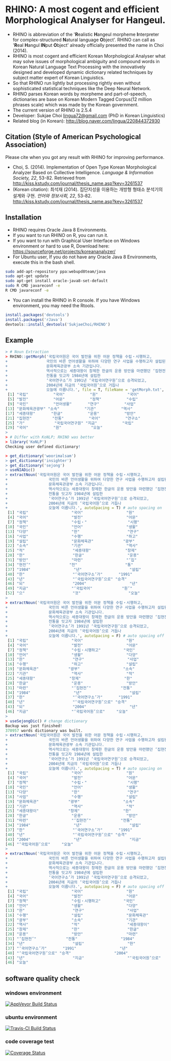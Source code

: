 # RHINO: A most cogent and efficient Morphological Analyser for Hangeul.
- RHINO is abbreviation of the '**R**ealistic **H**angeul morpheme **I**nterpreter for complex-structured **N**atural language **O**bject'. RHINO can call as '**R**eal **H**angul **IN**put **O**bject' already officially presented the name in Choi (2014).
- RHINO is most cogent and efficient Korean Morphological Analyser what may solve issues of morphological ambiguity and compound words in Korean Natural Language Text Processing with the innovatively designed and developed dynamic dictionary related techniques by subject matter expert of Korean Linguistics.
- So that RHINO run lightly but processing rightly even without sophisticated statistical techniques like the Deep Neural Network.
- RHINO parses Korean words by morpheme and part-of-speech, dictionaries are base on Korean Modern Tagged Corpus(12 million phrases scale) which was made by the Korean government.
- The current version of RHINO is 2.5.4
- Developer: Sukjae Choi <lingua72@gmail.com> (PhD in Korean Linguistics)
- Related blog (in Korean): http://blog.naver.com/lingua/220844372930

## Citation (Style of American Psychological Association)
Please cite when you got any result with RHINO for improving performance. 
- Choi, S. (2014). Implementation of Open Type Korean Morphological
Analyzer Based on Collective Intelligence. *Language & Information Society, 22*, 53-82. Retrieved from http://kiss.kstudy.com/journal/thesis_name.asp?key=3261537
- (Korean citation): 최석재 (2014). 집단지성을 이용하는 개방형 형태소 분석기의 설계와 구현. *언어와 정보사회, 22*, 53-82. http://kiss.kstudy.com/journal/thesis_name.asp?key=3261537

## Installation
- RHINO requires Oracle Java 8 Environments.
- If you want to run RHINO on R, you can run it.
- If you want to run with Graphical User Interface on Windows environment or hard to use R, Download here: https://sourceforge.net/projects/koreananalyzer/
- For Ubuntu user, If you do not have any Oracle Java 8 Environments, execute this in the bash shell.
```BASH
sudo add-apt-repository ppa:webupd8team/java
sudo apt-get update
sudo apt-get install oracle-java8-set-default
sudo R CMD javareconf -e
R CMD javareconf -e
```

- You can install the RHINO in R console. If you have Windows environment, you may need the Rtools.
```R
install.packages('devtools')
install.packages('rJava')
devtools::install_devtools('SukjaeChoi/RHINO')
```

## Example
```R
> # Noun Extraction
> RHINO::getMorph('국립국어원은 국어 발전을 위한 어문 정책을 수립‧시행하고, 
+                 국민의 바른 언어생활을 위하여 다양한 연구 사업을 수행하고자 설립된
+                 문화체육관광부 소속 기관입니다.
+                 역사적으로는 세종대왕이 창제한 한글의 운용 방안을 마련했던 ‘집현전’의
+                 전통을 잇고자 1984년에 설립한
+                 ‘국어연구소’가 1991년 ‘국립국어연구원’으로 승격되었고,
+                 2004년에 지금의 ‘국립국어원’으로 거듭나
+                 오늘에 이릅니다.', file = T, fileName = 'getMorph.txt', type = 'noun')
 [1] "국립"           "국어"           "원"             "국어"          
 [5] "발전"           "어문"           "정책"           "수립"          
 [9] "국민"           "언어생활"       "연구"           "사업"          
[13] "문화체육관광부" "소속"           "기관"           "역사"          
[17] "세종대왕"       "한글"           "운용"           "방안"          
[21] "집현전"         "전통"           "국어"           "연구소"        
[25] "가"             "국립국어연구원" "지금"           "국립"          
[29] "국어"           "원"             "오늘"          
> 
> # Differ with KoNLP; RHINO was better
> library('KoNLP')
Checking user defined dictionary!

> get_dictionary('woorimalsam')
> get_dictionary('insighter')
> get_dictionary('sejong')
> useNIADic()
> extractNoun('국립국어원은 국어 발전을 위한 어문 정책을 수립‧시행하고, 
+                  국민의 바른 언어생활을 위하여 다양한 연구 사업을 수행하고자 설립된
+                  문화체육관광부 소속 기관입니다.
+                  역사적으로는 세종대왕이 창제한 한글의 운용 방안을 마련했던 ‘집현전’의
+                  전통을 잇고자 1984년에 설립한
+                  ‘국어연구소’가 1991년 ‘국립국어연구원’으로 승격되었고,
+                  2004년에 지금의 ‘국립국어원’으로 거듭나
+                  오늘에 이릅니다.', autoSpacing = T) # auto spacing on
 [1] "국립"                   "국어"                   "원"                    
 [4] "국어"                   "발전"                   "어문"                  
 [7] "정책"                   "수립‧"                  "시행"                  
[10] "국민"                   "언어"                   "생활"                  
[13] "다양"                   "한"                     "연구"                  
[16] "사업"                   "수행"                   "하고"                  
[19] "설립"                   "문화체육관"             "광부"                  
[22] "소속"                   "기관"                   "역사"                  
[25] "적"                     "세종대왕"               "창제"                  
[28] "한"                     "한글"                   "운용"                  
[31] "방안"                   "마련"                   "‘집"                  
[34] "현전’"                 "전"                     "통"                    
[37] "1984"                   "년"                     "설립"                  
[40] "한"                     "‘국어연구소’가"       "1991"                  
[43] "년"                     "‘국립국어연구원’으로" "승격"                  
[46] "되"                     "2004"                   "년"                    
[49] "지금"                   "‘국립국어"             "원’"                  
[52] "으"                     "것"                     "오늘"                  
> 
> extractNoun('국립국어원은 국어 발전을 위한 어문 정책을 수립‧시행하고, 
+                  국민의 바른 언어생활을 위하여 다양한 연구 사업을 수행하고자 설립된
+                  문화체육관광부 소속 기관입니다.
+                  역사적으로는 세종대왕이 창제한 한글의 운용 방안을 마련했던 ‘집현전’의
+                  전통을 잇고자 1984년에 설립한
+                  ‘국어연구소’가 1991년 ‘국립국어연구원’으로 승격되었고,
+                  2004년에 지금의 ‘국립국어원’으로 거듭나
+                  오늘에 이릅니다.', autoSpacing = F) # auto spacing off
 [1] "국립"                   "국어"                   "원"                    
 [4] "국어"                   "발전"                   "어문"                  
 [7] "정책"                   "수립‧시행하고"          "국민"                  
[10] "언어"                   "생활"                   "다양"                  
[13] "한"                     "연구"                   "사업"                  
[16] "수행"                   "하고"                   "설립"                  
[19] "문화체육관"             "광부"                   "소속"                  
[22] "기관"                   "역사"                   "적"                    
[25] "세종대왕"               "창제"                   "한"                    
[28] "한글"                   "운용"                   "방안"                  
[31] "마련"                   "‘집현전’"             "전통"                  
[34] "1984"                   "년"                     "설립"                  
[37] "한"                     "‘국어연구소’가"       "1991"                  
[40] "년"                     "‘국립국어연구원’으로" "승격"                  
[43] "되"                     "2004"                   "년"                    
[46] "지금"                   "‘국립국어원’으로"     "오늘"                  
> 
> useSejongDic() # change dictionary
Backup was just finished!
370957 words dictionary was built.
> extractNoun('국립국어원은 국어 발전을 위한 어문 정책을 수립‧시행하고, 
+                  국민의 바른 언어생활을 위하여 다양한 연구 사업을 수행하고자 설립된
+                  문화체육관광부 소속 기관입니다.
+                  역사적으로는 세종대왕이 창제한 한글의 운용 방안을 마련했던 ‘집현전’의
+                  전통을 잇고자 1984년에 설립한
+                  ‘국어연구소’가 1991년 ‘국립국어연구원’으로 승격되었고,
+                  2004년에 지금의 ‘국립국어원’으로 거듭나
+                  오늘에 이릅니다.', autoSpacing = T) # auto spacing on
 [1] "국립"                   "국어"                   "원"                    
 [4] "국어"                   "발전"                   "어문"                  
 [7] "정책"                   "수립‧"                  "시행"                  
[10] "국민"                   "언어"                   "생활"                  
[13] "다양"                   "한"                     "연구"                  
[16] "사업"                   "수행"                   "설립"                  
[19] "문화체육관"             "광부"                   "소속"                  
[22] "기관"                   "역사"                   "적"                    
[25] "세종대왕이"             "창제"                   "한"                    
[28] "한글"                   "운용"                   "방안"                  
[31] "마련"                   "‘집현전’"             "전통"                  
[34] "1984"                   "년"                     "설립"                  
[37] "한"                     "‘국어연구소’가"       "1991"                  
[40] "년"                     "‘국립국어연구원’으로" "승격"                  
[43] "2004"                   "년"                     "지금"                  
[46] "‘국립국어원’으로"     "오늘"                  
> 
> extractNoun('국립국어원은 국어 발전을 위한 어문 정책을 수립‧시행하고, 
+                  국민의 바른 언어생활을 위하여 다양한 연구 사업을 수행하고자 설립된
+                  문화체육관광부 소속 기관입니다.
+                  역사적으로는 세종대왕이 창제한 한글의 운용 방안을 마련했던 ‘집현전’의
+                  전통을 잇고자 1984년에 설립한
+                  ‘국어연구소’가 1991년 ‘국립국어연구원’으로 승격되었고,
+                  2004년에 지금의 ‘국립국어원’으로 거듭나
+                  오늘에 이릅니다.', autoSpacing = F) # auto spacing off
 [1] "국립"                   "국어"                   "원"                    
 [4] "국어"                   "발전"                   "어문"                  
 [7] "정책"                   "수립‧시행하고"          "국민"                  
[10] "언어"                   "생활"                   "다양"                  
[13] "한"                     "연구"                   "사업"                  
[16] "수행"                   "설립"                   "문화체육관"            
[19] "광부"                   "소속"                   "기관"                  
[22] "역사"                   "적"                     "세종대왕이"            
[25] "창제"                   "한"                     "한글"                  
[28] "운용"                   "방안"                   "마련"                  
[31] "‘집현전’"             "전통"                   "1984"                  
[34] "년"                     "설립"                   "한"                    
[37] "‘국어연구소’가"       "1991"                   "년"                    
[40] "‘국립국어연구원’으로" "승격"                   "2004"                  
[43] "년"                     "지금"                   "‘국립국어원’으로"    
[46] "오늘"                  
```

## software quality check
### windows environment
[![AppVeyor Build Status](https://ci.appveyor.com/api/projects/status/github/seonghobae/RHINO?branch=master&svg=true)](https://ci.appveyor.com/project/seonghobae/RHINO)
### ubuntu environment
[![Travis-CI Build Status](https://travis-ci.org/seonghobae/RHINO.svg?branch=master)](https://travis-ci.org/seonghobae/RHINO)
### code coverage test
[![Coverage Status](https://img.shields.io/codecov/c/github/seonghobae/RHINO/master.svg)](https://codecov.io/github/seonghobae/RHINO?branch=master)
